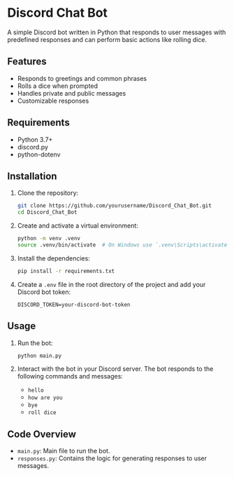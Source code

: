 # Discord Chat Bot

A simple Discord bot written in Python that responds to user messages with predefined responses and can perform basic actions like rolling dice.

## Features

- Responds to greetings and common phrases
- Rolls a dice when prompted
- Handles private and public messages
- Customizable responses

## Requirements

- Python 3.7+
- discord.py
- python-dotenv

## Installation

1. Clone the repository:

    ```bash
    git clone https://github.com/yourusername/Discord_Chat_Bot.git
    cd Discord_Chat_Bot
    ```

2. Create and activate a virtual environment:

    ```bash
    python -m venv .venv
    source .venv/bin/activate  # On Windows use `.venv\Scripts\activate`
    ```

3. Install the dependencies:

    ```bash
    pip install -r requirements.txt
    ```

4. Create a `.env` file in the root directory of the project and add your Discord bot token:

    ```env
    DISCORD_TOKEN=your-discord-bot-token
    ```

## Usage

1. Run the bot:

    ```bash
    python main.py
    ```

2. Interact with the bot in your Discord server. The bot responds to the following commands and messages:
    - `hello`
    - `how are you`
    - `bye`
    - `roll dice`

## Code Overview

- `main.py`: Main file to run the bot.
- `responses.py`: Contains the logic for generating responses to user messages.
